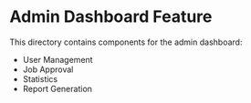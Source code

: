# Admin Dashboard Feature

This directory contains components for the admin dashboard:
- User Management
- Job Approval
- Statistics
- Report Generation 
